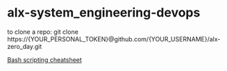 # alx-system_engineering-devops

to clone a repo:
git clone https://{YOUR_PERSONAL_TOKEN}@github.com/{YOUR_USERNAME}/alx-zero_day.git

[Bash scripting cheatsheet](https://devhints.io/bash#conditionals)
